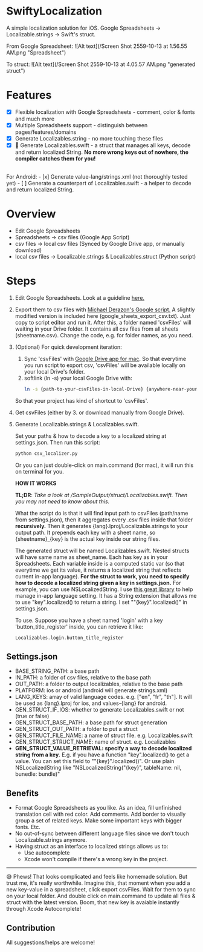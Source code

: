 # SwiftyLocalization
A simple localization solution for iOS. Google Spreadsheets -> Localizable.strings -> Swift's struct.

From Google Spreadsheet:
![Alt text](/Screen Shot 2559-10-13 at 1.56.55 AM.png "Spreadsheet")

To struct:
![Alt text](/Screen Shot 2559-10-13 at 4.05.57 AM.png "generated struct")

# Features
- [x] Flexible localization with Google Spreadsheets - comment, color & fonts and much more
- [x] Multiple Spreadsheets support - distinguish between pages/features/domains
- [x] Generate Localizables.string - no more touching these files
- [x] :tada: Generate Localizables.swift - a struct that manages all keys, decode and return localized String. **No more wrong keys out of nowhere, the compiler catches them for you!**

<br>
For Android:
- [x] Generate value-lang/strings.xml (not thoroughly tested yet)
- [ ] Generate a counterpart of Localizables.swift - a helper to decode and return localized String.

# Overview

- Edit Google Spreadsheets
- Spreadsheets -> csv files (Google App Script)
- csv files -> local csv files (Synced by Google Drive app, or manually download)
- local csv files -> Localizable.strings & Localizables.struct (Python script)


# Steps
1. Edit Google Spreadsheets. Look at a guideline [here.](https://docs.google.com/spreadsheets/d/1zB_tPPhUxbjB6sVpLmvgGVXdd-7d5mvfrOaCzgkhHv8/edit?usp=sharing)
2. Export them to csv files with [Michael Derazon's Google script.](https://www.drzon.net/export-all-google-sheets-to-csv/) A slightly modified version is included here (google_sheets_export_csv.txt). Just copy to script editor and run it. After this, a folder named 'csvFiles' will waiting in your Drive folder. It contains all csv files from all sheets (sheetname.csv). Change the code, e.g. for folder names, as you need.
3. (Optional) For quick development iteration:
    1. Sync 'csvFiles' with [Google Drive app for mac](https://www.google.com/drive/download/). So that everytime you run script to export csv, 'csvFiles' will be available locally on your local Drive's folder.
    2. softlink (ln -s) your local Google Drive with:
        ````bash
        ln -s {path-to-your-csvFiles-in-local-Drive} {anywhere-near-your-xcode-project}
        ````
    So that your project has kind of shortcut to 'csvFiles'.
4. Get csvFiles (either by 3. or download manually from Google Drive).
5. Generate Localizable.strings & Localizables.swift.

      Set your paths & how to decode a key to a localized string at settings.json. Then run this script:

      ````python
      python csv_localizer.py
      ````
      Or you can just double-click on main.command (for mac), it will run this on terminal for you.


   **HOW IT WORKS**

   **TL;DR**: *Take a look at /SampleOutput/struct/Localizables.swift. Then you may not need to know about this.*

   What the script do is that it will find input path to csvFiles (path/name from settings.json), then it aggregates every .csv files inside that folder **recursively.** Then it generates {lang}.lproj/Localizable.strings to your output path. It prepends each key with a sheet name, so {sheetname}_{key} is the actual key inside our string files.


   The generated struct will be named Localizables.swift. Nested structs will have same name as sheet_name. Each has key as in your Spreadsheets. Each variable inside is a computed static var (so that everytime we get its value, it returns a localized string that reflects current in-app language). **For the struct to work, you need to specify how to decode a localized string given a key in settings.json.** For example, you can use NSLocalizedString. I use [this great library](https://github.com/marmelroy/Localize-Swift) to help manage in-app language setting. It has a String extension that allows me to use "key".localized() to return a string. I set "\"{key}\".localized()" in settings.json.


   To use. Suppose you have a sheet named 'login' with a key 'button_title_register' inside, you can retrieve it like:
   ````Swift
   Localizables.login.button_title_register
   ````


Settings.json
---

- BASE_STRING_PATH: a base path
- IN_PATH: a folder of csv files, relative to the base path
- OUT_PATH: a folder to output localizables, relative to the base path
- PLATFORM: ios or android (android will generate strings.xml)
- LANG_KEYS: array of valid language codes. e.g. ["en", "fr", "th"]. It will be used as {lang}.lproj for ios, and values-{lang} for android.
- GEN_STRUCT_IF_IOS: whether to generate Localizables.swift or not (true or false)
- GEN_STRUCT_BASE_PATH: a base path for struct generation
- GEN_STRUCT_OUT_PATH: a folder to put a struct
- GEN_STRUCT_FILE_NAME: a name of struct file. e.g. Localizables.swift
- GEN_STRUCT_STRUCT_NAME: name of struct. e.g. Localizables
- **GEN_STRUCT_VALUE_RETRIEVAL: specify a way to decode localized string from a key.** E.g. if you have a function "key".localized() to get a value. You can set this field to "\"{key}\".localized()". Or use plain NSLocalizedString like "NSLocalizedString(\"{key}\", tableName: nil, bunedle: bundle)"

Benefits
---
* Format Google Spreadsheets as you like. As an idea, fill unfinished translation cell with red color. Add comments. Add border to visually group a set of related keys. Make some important keys with bigger fonts. Etc.
* No out-of-sync between different language files since we don't touch Localizable.strings anymore.
* Having struct as an interface to localized strings allows us to:
  * Use autocomplete
  * Xcode won't compile if there's a wrong key in the project.

---
:sweat_smile: Phews! That looks complicated and feels like homemade solution. But trust me, it's really worthwhile. Imagine this, that moment when you add a new key-value in a spreadsheet, click export csvFiles. Wait for them to sync on your local folder. And double click on main.command to update all files & struct with the latest version. Boom, that new key is avaiable instantly through Xcode Autocomplete!

Contribution
---
All suggestions/helps are welcome!
